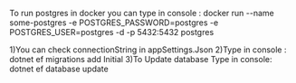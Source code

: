 
To run postgres in docker you can type in console :
docker run --name some-postgres -e POSTGRES_PASSWORD=postgres -e POSTGRES_USER=postgres -d -p 5432:5432 postgres

1)You can check connectionString in appSettings.Json
2)Type in console : 
dotnet ef migrations add Initial
3)To Update database Type in console:  
dotnet ef database update